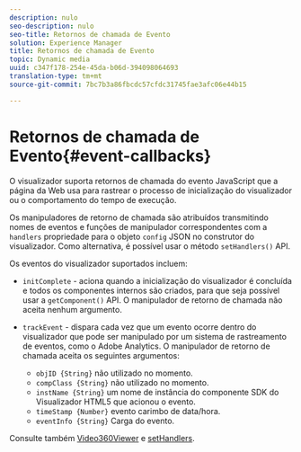 ```yaml
---
description: nulo
seo-description: nulo
seo-title: Retornos de chamada de Evento
solution: Experience Manager
title: Retornos de chamada de Evento
topic: Dynamic media
uuid: c347f178-254e-45da-b06d-394098064693
translation-type: tm+mt
source-git-commit: 7bc7b3a86fbcdc57cfdc31745fae3afc06e44b15

---
```



# Retornos de chamada de Evento{#event-callbacks}

O visualizador suporta retornos de chamada do evento JavaScript que a página da Web usa para rastrear o processo de inicialização do visualizador ou o comportamento do tempo de execução.

Os manipuladores de retorno de chamada são atribuídos transmitindo nomes de eventos e funções de manipulador correspondentes com a `handlers` propriedade para o objeto `config` JSON no construtor do visualizador. Como alternativa, é possível usar o método `setHandlers()` API.

Os eventos do visualizador suportados incluem:

* `initComplete` - aciona quando a inicialização do visualizador é concluída e todos os componentes internos são criados, para que seja possível usar a `getComponent()` API. O manipulador de retorno de chamada não aceita nenhum argumento.
* `trackEvent` - dispara cada vez que um evento ocorre dentro do visualizador que pode ser manipulado por um sistema de rastreamento de eventos, como o Adobe Analytics. O manipulador de retorno de chamada aceita os seguintes argumentos:

   * `objID {String}` não utilizado no momento.
   * `compClass {String}` não utilizado no momento.
   * `instName {String}` um nome de instância do componente SDK do Visualizador HTML5 que acionou o evento.
   * `timeStamp {Number}` evento carimbo de data/hora.
   * `eventInfo {String}` Carga do evento.

Consulte também [Video360Viewer](../../c-html5-aem-asset-viewers/c-html5-aem-video360/c-html5-aem-video360-javascriptapiref/r-html5-aem-video360-javascriptapiref-video360viewer.md#reference-bd16cadc0c054fafb0db4994741d47cd) e [setHandlers](../../c-html5-aem-asset-viewers/c-html5-aem-video360/c-html5-aem-video360-javascriptapiref/r-html5-aem-video360-javascriptapiref-sethandlers.md#reference-d76f126ac4354dc282e56afd49a0c643).
